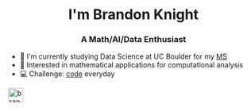 <h1 align="center">I'm Brandon Knight</h1>
<h3 align="center">A Math/AI/Data Enthusiast</h3>

- 📕 I'm currently studying Data Science at UC Boulder for my [MS](https://github.com/BKnightHD/MS-Data-Science)
- 🧮 Interested in mathematical applications for computational analysis
- 💻 Challenge: [code](https://github.com/BKnightHD/Python-CC) everyday


<a href="https://www.linkedin.com/in/brandon-knight-60469422b/" target="blank"><img align="center" src="https://github.com/BKnightHD/hello-world/blob/main/image/link.png" alt="brandon knight" width="30" height ="30" /></a>
</p>
